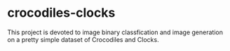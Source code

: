 # crocodiles-clocks
This project is devoted to image binary classfication and image generation on a pretty simple dataset of Crocodiles and Clocks.
